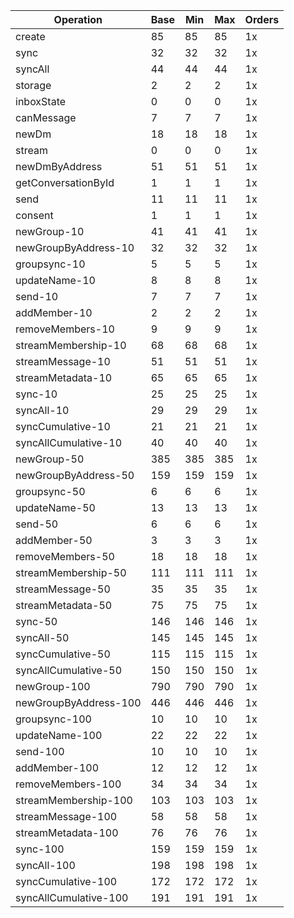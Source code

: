 | Operation | Base | Min | Max | Orders |
| --- | --- | --- | --- | --- |
| create | 85 | 85 | 85 | 1x |
| sync | 32 | 32 | 32 | 1x |
| syncAll | 44 | 44 | 44 | 1x |
| storage | 2 | 2 | 2 | 1x |
| inboxState | 0 | 0 | 0 | 1x |
| canMessage | 7 | 7 | 7 | 1x |
| newDm | 18 | 18 | 18 | 1x |
| stream | 0 | 0 | 0 | 1x |
| newDmByAddress | 51 | 51 | 51 | 1x |
| getConversationById | 1 | 1 | 1 | 1x |
| send | 11 | 11 | 11 | 1x |
| consent | 1 | 1 | 1 | 1x |
| newGroup-10 | 41 | 41 | 41 | 1x |
| newGroupByAddress-10 | 32 | 32 | 32 | 1x |
| groupsync-10 | 5 | 5 | 5 | 1x |
| updateName-10 | 8 | 8 | 8 | 1x |
| send-10 | 7 | 7 | 7 | 1x |
| addMember-10 | 2 | 2 | 2 | 1x |
| removeMembers-10 | 9 | 9 | 9 | 1x |
| streamMembership-10 | 68 | 68 | 68 | 1x |
| streamMessage-10 | 51 | 51 | 51 | 1x |
| streamMetadata-10 | 65 | 65 | 65 | 1x |
| sync-10 | 25 | 25 | 25 | 1x |
| syncAll-10 | 29 | 29 | 29 | 1x |
| syncCumulative-10 | 21 | 21 | 21 | 1x |
| syncAllCumulative-10 | 40 | 40 | 40 | 1x |
| newGroup-50 | 385 | 385 | 385 | 1x |
| newGroupByAddress-50 | 159 | 159 | 159 | 1x |
| groupsync-50 | 6 | 6 | 6 | 1x |
| updateName-50 | 13 | 13 | 13 | 1x |
| send-50 | 6 | 6 | 6 | 1x |
| addMember-50 | 3 | 3 | 3 | 1x |
| removeMembers-50 | 18 | 18 | 18 | 1x |
| streamMembership-50 | 111 | 111 | 111 | 1x |
| streamMessage-50 | 35 | 35 | 35 | 1x |
| streamMetadata-50 | 75 | 75 | 75 | 1x |
| sync-50 | 146 | 146 | 146 | 1x |
| syncAll-50 | 145 | 145 | 145 | 1x |
| syncCumulative-50 | 115 | 115 | 115 | 1x |
| syncAllCumulative-50 | 150 | 150 | 150 | 1x |
| newGroup-100 | 790 | 790 | 790 | 1x |
| newGroupByAddress-100 | 446 | 446 | 446 | 1x |
| groupsync-100 | 10 | 10 | 10 | 1x |
| updateName-100 | 22 | 22 | 22 | 1x |
| send-100 | 10 | 10 | 10 | 1x |
| addMember-100 | 12 | 12 | 12 | 1x |
| removeMembers-100 | 34 | 34 | 34 | 1x |
| streamMembership-100 | 103 | 103 | 103 | 1x |
| streamMessage-100 | 58 | 58 | 58 | 1x |
| streamMetadata-100 | 76 | 76 | 76 | 1x |
| sync-100 | 159 | 159 | 159 | 1x |
| syncAll-100 | 198 | 198 | 198 | 1x |
| syncCumulative-100 | 172 | 172 | 172 | 1x |
| syncAllCumulative-100 | 191 | 191 | 191 | 1x |
